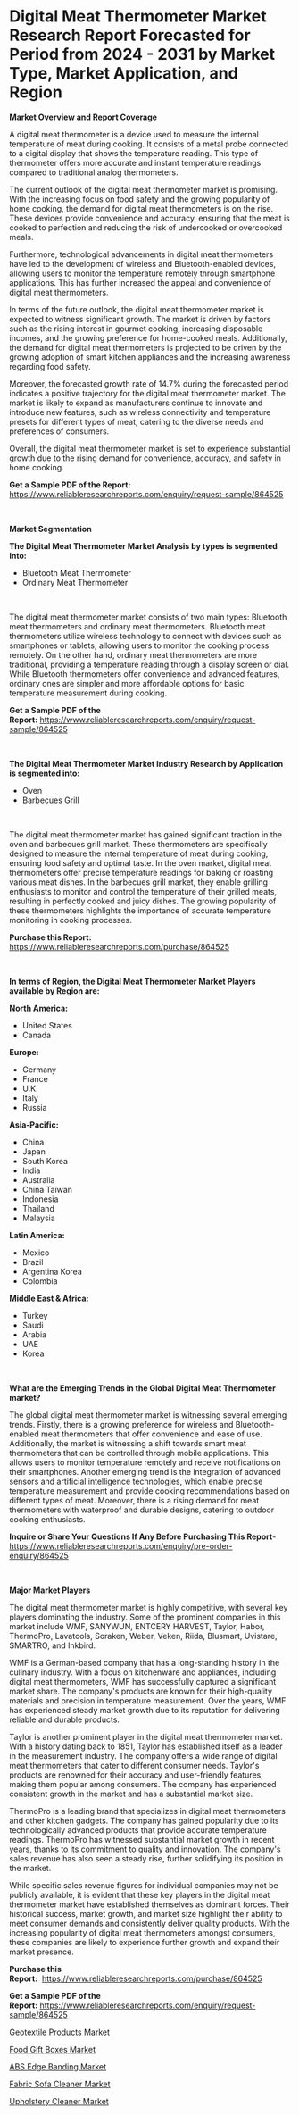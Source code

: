 <p><h1>Digital Meat Thermometer Market Research Report Forecasted for Period from 2024 -  2031 by Market Type, Market Application, and Region</h1></p><p><strong>Market Overview and Report Coverage</strong></p>
<p><p>A digital meat thermometer is a device used to measure the internal temperature of meat during cooking. It consists of a metal probe connected to a digital display that shows the temperature reading. This type of thermometer offers more accurate and instant temperature readings compared to traditional analog thermometers.</p><p>The current outlook of the digital meat thermometer market is promising. With the increasing focus on food safety and the growing popularity of home cooking, the demand for digital meat thermometers is on the rise. These devices provide convenience and accuracy, ensuring that the meat is cooked to perfection and reducing the risk of undercooked or overcooked meals.</p><p>Furthermore, technological advancements in digital meat thermometers have led to the development of wireless and Bluetooth-enabled devices, allowing users to monitor the temperature remotely through smartphone applications. This has further increased the appeal and convenience of digital meat thermometers.</p><p>In terms of the future outlook, the digital meat thermometer market is expected to witness significant growth. The market is driven by factors such as the rising interest in gourmet cooking, increasing disposable incomes, and the growing preference for home-cooked meals. Additionally, the demand for digital meat thermometers is projected to be driven by the growing adoption of smart kitchen appliances and the increasing awareness regarding food safety.</p><p>Moreover, the forecasted growth rate of 14.7% during the forecasted period indicates a positive trajectory for the digital meat thermometer market. The market is likely to expand as manufacturers continue to innovate and introduce new features, such as wireless connectivity and temperature presets for different types of meat, catering to the diverse needs and preferences of consumers.</p><p>Overall, the digital meat thermometer market is set to experience substantial growth due to the rising demand for convenience, accuracy, and safety in home cooking.</p></p>
<p><strong>Get a Sample PDF of the Report:</strong> <a href="https://www.reliableresearchreports.com/enquiry/request-sample/864525">https://www.reliableresearchreports.com/enquiry/request-sample/864525</a></p>
<p>&nbsp;</p>
<p><strong>Market Segmentation</strong></p>
<p><strong>The Digital Meat Thermometer Market Analysis by types is segmented into:</strong></p>
<p><ul><li>Bluetooth Meat Thermometer</li><li>Ordinary Meat Thermometer</li></ul></p>
<p>&nbsp;</p>
<p><p>The digital meat thermometer market consists of two main types: Bluetooth meat thermometers and ordinary meat thermometers. Bluetooth meat thermometers utilize wireless technology to connect with devices such as smartphones or tablets, allowing users to monitor the cooking process remotely. On the other hand, ordinary meat thermometers are more traditional, providing a temperature reading through a display screen or dial. While Bluetooth thermometers offer convenience and advanced features, ordinary ones are simpler and more affordable options for basic temperature measurement during cooking.</p></p>
<p><strong>Get a Sample PDF of the Report:</strong>&nbsp;<a href="https://www.reliableresearchreports.com/enquiry/request-sample/864525">https://www.reliableresearchreports.com/enquiry/request-sample/864525</a></p>
<p>&nbsp;</p>
<p><strong>The Digital Meat Thermometer Market Industry Research by Application is segmented into:</strong></p>
<p><ul><li>Oven</li><li>Barbecues Grill</li></ul></p>
<p>&nbsp;</p>
<p><p>The digital meat thermometer market has gained significant traction in the oven and barbecues grill market. These thermometers are specifically designed to measure the internal temperature of meat during cooking, ensuring food safety and optimal taste. In the oven market, digital meat thermometers offer precise temperature readings for baking or roasting various meat dishes. In the barbecues grill market, they enable grilling enthusiasts to monitor and control the temperature of their grilled meats, resulting in perfectly cooked and juicy dishes. The growing popularity of these thermometers highlights the importance of accurate temperature monitoring in cooking processes.</p></p>
<p><strong>Purchase this Report:</strong>&nbsp; <a href="https://www.reliableresearchreports.com/purchase/864525">https://www.reliableresearchreports.com/purchase/864525</a></p>
<p>&nbsp;</p>
<p><strong>In terms of Region, the Digital Meat Thermometer Market Players available by Region are:</strong></p>
<p>
    <p> <strong> North America: </strong>
        <ul>
            <li>United States</li>
            <li>Canada</li>
        </ul>
        </p> 
    <p> <strong> Europe: </strong>
        <ul>
            <li>Germany</li>
            <li>France</li>
            <li>U.K.</li>
            <li>Italy</li>
            <li>Russia</li>
        </ul>
        </p> 
    <p> <strong> Asia-Pacific: </strong>
        <ul>
            <li>China</li>
            <li>Japan</li>
            <li>South Korea</li>
            <li>India</li>
            <li>Australia</li>
            <li>China Taiwan</li>
            <li>Indonesia</li>
            <li>Thailand</li>
            <li>Malaysia</li>
        </ul>
        </p> 
    <p> <strong> Latin America: </strong>
        <ul>
            <li>Mexico</li>
            <li>Brazil</li>
            <li>Argentina Korea</li>
            <li>Colombia</li>
        </ul>
        </p> 
    <p> <strong> Middle East & Africa: </strong>
        <ul>
            <li>Turkey</li>
            <li>Saudi</li>
            <li>Arabia</li>
            <li>UAE</li>
            <li>Korea</li>
        </ul>
    </p>
    </p>
<p>&nbsp;</p>
<p><strong>What are the Emerging Trends in the Global Digital Meat Thermometer market?</strong></p>
<p><p>The global digital meat thermometer market is witnessing several emerging trends. Firstly, there is a growing preference for wireless and Bluetooth-enabled meat thermometers that offer convenience and ease of use. Additionally, the market is witnessing a shift towards smart meat thermometers that can be controlled through mobile applications. This allows users to monitor temperature remotely and receive notifications on their smartphones. Another emerging trend is the integration of advanced sensors and artificial intelligence technologies, which enable precise temperature measurement and provide cooking recommendations based on different types of meat. Moreover, there is a rising demand for meat thermometers with waterproof and durable designs, catering to outdoor cooking enthusiasts.</p></p>
<p><strong>Inquire or Share Your Questions If Any Before Purchasing This Report</strong>- <a href="https://www.reliableresearchreports.com/enquiry/pre-order-enquiry/864525">https://www.reliableresearchreports.com/enquiry/pre-order-enquiry/864525</a></p>
<p>&nbsp;</p>
<p><strong>Major Market Players</strong></p>
<p><p>The digital meat thermometer market is highly competitive, with several key players dominating the industry. Some of the prominent companies in this market include WMF, SANYWUN, ENTCERY HARVEST, Taylor, Habor, ThermoPro, Lavatools, Soraken, Weber, Veken, Riida, Blusmart, Uvistare, SMARTRO, and Inkbird.</p><p>WMF is a German-based company that has a long-standing history in the culinary industry. With a focus on kitchenware and appliances, including digital meat thermometers, WMF has successfully captured a significant market share. The company's products are known for their high-quality materials and precision in temperature measurement. Over the years, WMF has experienced steady market growth due to its reputation for delivering reliable and durable products.</p><p>Taylor is another prominent player in the digital meat thermometer market. With a history dating back to 1851, Taylor has established itself as a leader in the measurement industry. The company offers a wide range of digital meat thermometers that cater to different consumer needs. Taylor's products are renowned for their accuracy and user-friendly features, making them popular among consumers. The company has experienced consistent growth in the market and has a substantial market size.</p><p>ThermoPro is a leading brand that specializes in digital meat thermometers and other kitchen gadgets. The company has gained popularity due to its technologically advanced products that provide accurate temperature readings. ThermoPro has witnessed substantial market growth in recent years, thanks to its commitment to quality and innovation. The company's sales revenue has also seen a steady rise, further solidifying its position in the market.</p><p>While specific sales revenue figures for individual companies may not be publicly available, it is evident that these key players in the digital meat thermometer market have established themselves as dominant forces. Their historical success, market growth, and market size highlight their ability to meet consumer demands and consistently deliver quality products. With the increasing popularity of digital meat thermometers amongst consumers, these companies are likely to experience further growth and expand their market presence.</p></p>
<p><strong>Purchase this Report:</strong>&nbsp;&nbsp;<a href="https://www.reliableresearchreports.com/purchase/864525">https://www.reliableresearchreports.com/purchase/864525</a></p>
<p></p>
<p><strong>Get a Sample PDF of the Report:</strong>&nbsp;<a href="https://www.reliableresearchreports.com/enquiry/request-sample/864525">https://www.reliableresearchreports.com/enquiry/request-sample/864525</a></p>
<p><p><a href="https://www.linkedin.com/pulse/decoding-geotextile-products-market-deep-dive-latest-trends-1ynlf/">Geotextile Products Market</a></p><p><a href="https://www.linkedin.com/pulse/food-gift-boxes-market-challenges-opportunities-growth-fbiuc/">Food Gift Boxes Market</a></p><p><a href="https://www.linkedin.com/pulse/abs-edge-banding-market-insights-players-forecast-ympsf/">ABS Edge Banding Market</a></p><p><a href="https://github.com/ashepherd82/Market-Research-Report-List-2/blob/main/fabric-sofa-cleaner-market.md">Fabric Sofa Cleaner Market</a></p><p><a href="https://github.com/FassouRP/Market-Research-Report-List-2/blob/main/upholstery-cleaner-market.md">Upholstery Cleaner Market</a></p></p>